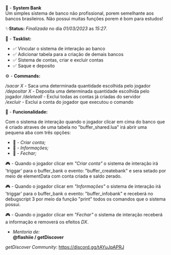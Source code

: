 🏧 - **System Bank**      
Um simples sistema de banco não profissional, porem semelhante aos bancos brasileiros. Não possui muitas funções porem é bom para estudos!

✨**Status:** *Finalizada* no dia *01/03/2023* as *15:27*.

🛑 - **Tasklist:**

- ✅ Vincular o sistema de interação ao banco  
- ✅ Adicionar tabela para a criação de demais bancos  
- ✅ Sistema de contas, criar e excluir contas  
- ✅ Saque e deposito
 
⚙️ - **Commands:**

*/sacar X* - Saca uma determinada quantidade escolhida pelo jogador                
*/depositar X* - Deposita uma determinada quantidade escolhida pelo jogador
*/deleteall* - Exclui todas as contas já criadas do servidor   
*/excluir* - Exclui a conta do jogador que executou o comando

🔨 - **Funcionalidade:**

Com o sistema de interação quando o jogador clicar em cima do banco que é criado atraves de uma tabela no "buffer_shared.lua" irá abrir uma pequena aba com três opções:

- 🎲 - *Criar conta;*  
- 🎲 - *Informações;*  
- 🎲 - *Fechar;*

🎮 - Quando o jogador clicar em *"Criar conta"* o sistema de interação irá 'triggar' para o buffer_bank o evento: "buffer_createbank" e sera setado por meio de elementData com conta criada e saldo zerado.

🎮 - Quando o jogador clicar em *"Informações"* o sistema de interação irá 'triggar' para o buffer_bank o evento: "buffer_infobank" e receberá no debugscript 3 por meio da função "print" todos os comandos que o sistema possui.

🎮 - Quando o jogador clicar em *"Fechar"* o sistema de interação receberá a informação e removerá os efeitos *DX*.

- *Mentoria de:*   
**@flashiie / getDiscover**

*getDiscover Community:* 
 https://discord.gg/tAYuJpAPRJ